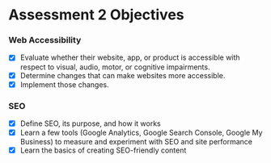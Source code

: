 # Assessment 2 Objectives

### Web Accessibility
- [x] Evaluate whether their website, app, or product is accessible with respect to visual, audio, motor, or cognitive impairments.
- [x] Determine changes that can make websites more accessible.
- [x] Implement those changes.

### SEO
- [x] Define SEO, its purpose, and how it works
- [x] Learn a few tools (Google Analytics, Google Search Console, Google My Business) to measure and experiment with SEO and site performance
- [x] Learn the basics of creating SEO-friendly content
